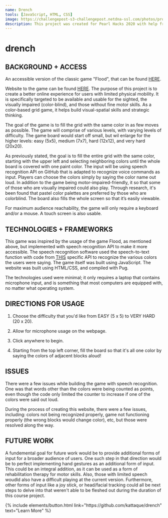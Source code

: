 ```yaml
---
name: Drench
tools: [JavaScript, HTML, CSS]
image: https://challengepost-s3-challengepost.netdna-ssl.com/photos/production/software_photos/000/944/728/datas/original.png
description: This project was created for Pearl Hacks 2020 with help from my teammates LeAnn Lo, Elise Mai, and ChiChi Ugo to help bring more accessible gaming to public access. 
---
```


# drench

## BACKGROUND + ACCESS
An accessible version of the classic game "Flood", that can be found [HERE](https://www.chiark.greenend.org.uk/~sgtatham/puzzles/js/flood.html).

Website to the game can be found [HERE](https://kattaque.github.io/drench/). The purpose of this project is to create a better online experience for users with limited physical mobility. It is specifically targeted to be available and usable for the sighted, the visually impaired (color-blind), and those without fine motor skills. As a color-based grid game, it helps build visual-spatial skills and strategic thinking. 

The goal of the game is to fill the grid with the same color in as few moves as possible. The game will comprise of various levels, with varying levels of difficulty. The game board would start off small, but wil enlarge for the higher levels: easy (5x5), medium (7x7), hard (12x12), and very hard (20x20).

 As previously stated, the goal is to fill the entire grid with the same color, starting with the upper left and selecting neighboring colors until the whole board is covered with one paint color. The input will be using speech recognition API on GitHub that is adapted to  recognize voice commands as input. Players can choose the colors simply by saying the color name out loud. In addition to the game being motor-impaired-friendly, it so that some of those who are visually impaired could also play. Through research, it's been found that pastel color palettes are preferred by those who are colorblind. The board also fills the whole screen so that it’s easily viewable.
 
For maximum audience reachability, the game will only require a keyboard and/or a mouse. A touch screen is also usable.

## TECHNOLOGIES + FRAMEWORKS

This game was inspired by the usage of the game Flood, as mentioned above, but implemented with speech recognition API to make it more accessible. The speech recognition software used the speech-to-text function with code from [THIS](https://mdn.github.io/web-speech-api/speech-color-changer/) specific API to recognize the various colors the users were saying. The game itself was built using JavaScript. The website was built using HTML/CSS, and compiled with Pug. 

The technologies used were minimal; it only requires a laptop that contains microphone input, and is something that most computers are equipped with, no matter what operating system. 

## DIRECTIONS FOR USAGE
1. Choose the difficulty that you'd like from EASY (5 x 5) to VERY HARD (20 x 20).

2. Allow for microphone usage on the webpage.

3. Click anywhere to begin.

4. Starting from the top left corner, fill the board so that it's all one color by saying the colors of adjacent blocks aloud! 

## ISSUES

There were a few issues while building the game with speech recognition. One was that words other than the colors were being counted as points, even though the code only limited the counter to increase if one of the colors were said out loud. 

During the process of creating this website, there were a few issues, including: colors not being recognized properly, game not functioning properly (the wrong blocks would change color), etc, but those were resolved along the way. 

## FUTURE WORK
A fundemental goal for future work would be to provide additional forms of input for a broader audience of users. One such step in that direction would be to perfect implementing hand gestures as an additional form of input. This could be an integral addition, as it can be used as a form of rehabilitation therapy for motor skills. Also, those with limited speech woudld also have a difficult playing at the current version. Furthermore, other forms of input like a joy stick, or head/facial tracking could all be next steps to delve into that weren't able to be fleshed out during the duration of this course project.



<p class="text-center">
{% include elements/button.html link="https://github.com/kattaque/drench" text="Learn More" %}
</p>
